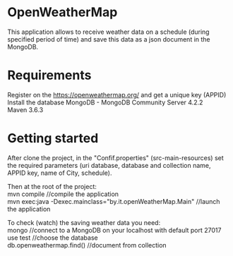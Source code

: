 # OpenWeatherMap
This application allows to receive weather data on a schedule (during specified period of time) and save this data as a json document in the MongoDB.



# Requirements

 Register on the <https://openweathermap.org/> and get a unique key (APPID)  
 Install the database MongoDB - MongoDB Community Server 4.2.2  
 Maven 3.6.3


# Getting started
  
After clone the project, in the "Confif.properties" (src-main-resources) set the required parameters (uri database, database and collection name, APPID key, name of City, schedule).  

Then at the root of the project:  
      mvn compile  //compile the application  
      mvn exec:java -Dexec.mainclass="by.it.openWeatherMap.Main"  //launch the application  

To check (watch) the saving weather data you need:  
      mongo //connect to a MongoDB on your localhost with default port 27017  
      use test //choose the database  
      db.openweathermap.find() //document from collection
